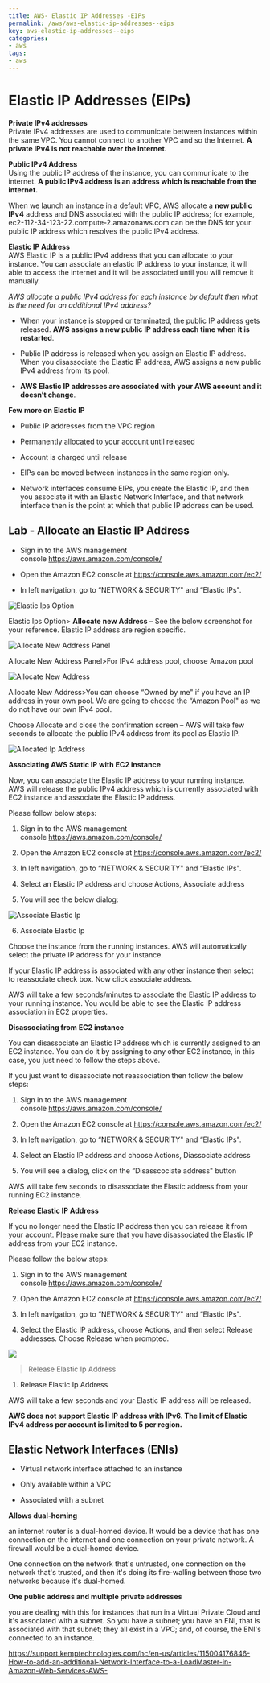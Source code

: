 ```yaml
---
title: AWS- Elastic IP Addresses -EIPs
permalink: /aws/aws-elastic-ip-addresses--eips
key: aws-elastic-ip-addresses--eips
categories:
- aws
tags:
- aws
---
```



Elastic IP Addresses (EIPs)
===========================

**Private IPv4 addresses**  
Private IPv4 addresses are used to communicate between instances within the same
VPC. You cannot connect to another VPC and so the Internet. **A private IPv4 is
not reachable over the internet.**

**Public IPv4 Address**  
Using the public IP address of the instance, you can communicate to the
internet. **A public IPv4 address is an address which is reachable from the
internet.**

When we launch an instance in a default VPC, AWS allocate a **new public IPv4**
address and DNS associated with the public IP address; for example,
ec2-112-34-123-22.compute-2.amazonaws.com can be the DNS for your public IP
address which resolves the public IPv4 address.

**Elastic IP Address**  
AWS Elastic IP is a public IPv4 address that you can allocate to your instance.
You can associate an elastic IP address to your instance, it will able to access
the internet and it will be associated until you will remove it manually.

*AWS allocate a public IPv4 address for each instance by default then what is
the need for an additional IPv4 address?*

-   When your instance is stopped or terminated, the public IP address gets
    released. **AWS assigns a new public IP address each time when it is
    restarted**.

-   Public IP address is released when you assign an Elastic IP address. When
    you disassociate the Elastic IP address, AWS assigns a new public IPv4
    address from its pool.

-   **AWS Elastic IP addresses are associated with your AWS account and it
    doesn’t change**.

**Few more on Elastic IP**  
-   Public IP addresses from the VPC region

-   Permanently allocated to your account until released

-   Account is charged until release

-   EIPs can be moved between instances in the same region only.

-   Network interfaces consume EIPs, you create the Elastic IP, and then you
    associate it with an Elastic Network Interface, and that network interface
    then is the point at which that public IP address can be used.

Lab - Allocate an Elastic IP Address
------------------------------------

-   Sign in to the AWS management console <https://aws.amazon.com/console/>

-   Open the Amazon EC2 console at <https://console.aws.amazon.com/ec2/>

-   In left navigation, go to “NETWORK & SECURITY" and “Elastic IPs".

![Elastic Ips Option](media/2fe578756cc0541c271720ecb2f21daa.png)

Elastic Ips Option> **Allocate new Address** – See the below screenshot for
your reference. Elastic IP address are region specific.

![Allocate New Address Panel](media/e8356bc2cc1cd17265d9f25dea8d87db.png)

Allocate New Address Panel>For IPv4 address pool, choose Amazon pool

![Allocate New Address](media/68339c9292f5748c958b5e4750f9abdb.png)

Allocate New Address>You can choose “Owned by me" if you have an IP address in
your own pool. We are going to choose the “Amazon Pool" as we do not have our
own IPv4 pool.

Choose Allocate and close the confirmation screen – AWS will take few seconds to
allocate the public IPv4 address from its pool as Elastic IP.

![Allocated Ip Address](media/f946882490857addd8eefebfe1692b37.png)

**Associating AWS Static IP with EC2 instance**

Now, you can associate the Elastic IP address to your running instance. AWS will
release the public IPv4 address which is currently associated with EC2 instance
and associate the Elastic IP address.

Please follow below steps:

1.  Sign in to the AWS management console <https://aws.amazon.com/console/>

2.  Open the Amazon EC2 console at <https://console.aws.amazon.com/ec2/>

3.  In left navigation, go to “NETWORK & SECURITY" and “Elastic IPs".

4.  Select an Elastic IP address and choose Actions, Associate address

5.  You will see the below dialog:

![Associate Elastic Ip](media/8912378a3c7786724e868eac52954dc9.png)


6. Associate Elastic Ip

Choose the instance from the running instances. AWS will automatically select
the private IP address for your instance.

If your Elastic IP address is associated with any other instance then select to
reassociate check box. Now click associate address.

AWS will take a few seconds/minutes to associate the Elastic IP address to your
running instance. You would be able to see the Elastic IP address association in
EC2 properties.

**Disassociating from EC2 instance**

You can disassociate an Elastic IP address which is currently assigned to an EC2
instance. You can do it by assigning to any other EC2 instance, in this case,
you just need to follow the steps above.

If you just want to disassociate not reassociation then follow the below steps:

1.  Sign in to the AWS management console <https://aws.amazon.com/console/>

2.  Open the Amazon EC2 console at <https://console.aws.amazon.com/ec2/>

3.  In left navigation, go to “NETWORK & SECURITY" and “Elastic IPs".

4.  Select an Elastic IP address and choose Actions, Diassociate address

5.  You will see a dialog, click on the “Disasscociate address" button

AWS will take few seconds to disassociate the Elastic address from your running
EC2 instance.

**Release Elastic IP Address**

If you no longer need the Elastic IP address then you can release it from your
account. Please make sure that you have disassociated the Elastic IP address
from your EC2 instance.

Please follow the below steps:

1.  Sign in to the AWS management console <https://aws.amazon.com/console/>

2.  Open the Amazon EC2 console at <https://console.aws.amazon.com/ec2/>

3.  In left navigation, go to “NETWORK & SECURITY" and “Elastic IPs".

4.  Select the Elastic IP address, choose Actions, and then select Release
    addresses. Choose Release when prompted.

![](media/5c0fce346e37be2b3357f72d61df3ba5.png)

>   Release Elastic Ip Address

1.  Release Elastic Ip Address

AWS will take a few seconds and your Elastic IP address will be released.

**AWS does not support Elastic IP address with IPv6. The limit of Elastic IPv4
address per account is limited to 5 per region.**

Elastic Network Interfaces (ENIs)
---------------------------------

-   Virtual network interface attached to an instance

-   Only available within a VPC

-   Associated with a subnet

**Allows dual‐homing**

an internet router is a dual-homed device. It would be a device that has one
connection on the internet and one connection on your private network. A
firewall would be a dual-homed device.

One connection on the network that's untrusted, one connection on the network
that's trusted, and then it's doing its fire-walling between those two networks
because it's dual-homed.

**One public address and multiple private addresses**

you are dealing with this for instances that run in a Virtual Private Cloud and
it's associated with a subnet. So you have a subnet; you have an ENI, that is
associated with that subnet; they all exist in a VPC; and, of course, the ENI's
connected to an instance.

<https://support.kemptechnologies.com/hc/en-us/articles/115004176846-How-to-add-an-additional-Network-Interface-to-a-LoadMaster-in-Amazon-Web-Services-AWS->

